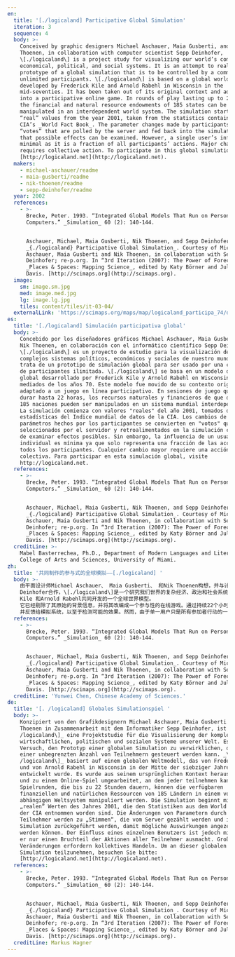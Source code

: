 ```yaml
---
en:
  title: '[./logicaland] Participative Global Simulation'
  iteration: 3
  sequence: 4
  body: >-
    Conceived by graphic designers Michael Aschauer, Maia Gusberti, and Nik
    Thoenen, in collaboration with computer scientist Sepp Deinhofer,
    \[./logicaland\] is a project study for visualizing our world’s complex
    economical, political, and social systems. It is an attempt to realize a
    prototype of a global simulation that is to be controlled by a community of
    unlimited participants. \[./logicaland\] is based on a global world model
    developed by Frederick Kile and Arnold Rabehl in Wisconsin in the
    mid-seventies. It has been taken out of its original context and adapted
    into a participative online game. In rounds of play lasting up to 22 hours,
    the financial and natural resource endowments of 185 states can be
    manipulated in an interdependent world system. The simulation starts with
    “real” values from the year 2001, taken from the statistics contained in the
    CIA’s _World Fact Book_. The parameter changes made by participants become
    “votes” that are polled by the server and fed back into the simulation so
    that possible effects can be examined. However, a single user’s influence is
    minimal as it is a fraction of all participants’ actions. Major change
    requires collective action. To participate in this global simulation, visit
    [http://logicaland.net](http://logicaland.net).
  makers:
    - michael-aschauer/readme
    - maia-gusberti/readme
    - nik-thoenen/readme
    - sepp-deinhofer/readme
  year: 2002
  references:
    - >-
      Brecke, Peter. 1993. “Integrated Global Models That Run on Personal
      Computers.” _Simulation_ 60 (2): 140-144.


      Aschauer, Michael, Maia Gusberti, Nik Thoenen, and Sepp Deinhofer. 2002.
      _{./logicaland} Participative Global Simulation_. Courtesy of Michael
      Aschauer, Maia Gusberti and Nik Thoenen, in collaboration with Sepp
      Deinhofer; re-p.org. In “3rd Iteration (2007): The Power of Forecasts,”
      _Places & Spaces: Mapping Science_, edited by Katy Börner and Julie M.
      Davis. [http://scimaps.org](http://scimaps.org).
  image:
    sm: image.sm.jpg
    med: image.med.jpg
    lg: image.lg.jpg
    tiles: content/tiles/it-03-04/
  externalLink: 'https://scimaps.org/maps/map/logicaland_participa_74/detail'
es:
  title: '[./logicaland] Simulación participativa global'
  body: >-
    Concebido por los diseñadores gráficos Michael Aschauer, Maia Gusberti, y
    Nik Thoenen, en colaboración con el informático científico Sepp Deinhofer,
    \[./logicaland\] es un proyecto de estudio para la visualización de los
    complejos sistemas políticos, económicos y sociales de nuestro mundo. Se
    trata de un prototipo de simulación global para ser usado por una comunidad
    de participantes ilimitada. \[./logicaland\] se basa en un modelo del mundo
    global desarrollado por Frederick Kile y Arnold Rabehl en Wisconsin a
    mediados de los años 70. Este modelo fue movido de su contexto original y
    adaptado a un juego en línea participativo. En sesiones de juego que pueden
    durar hasta 22 horas, los recursos naturales y financieros de que disponen
    185 naciones pueden ser manipulados en un sistema mundial interdependiente.
    La simulación comienza con valores "reales" del año 2001, tomados de las
    estadísticas del Indice mundial de datos de la CIA. Los cambios de
    parámetros hechos por los participantes se convierten en "votos" que son
    seleccionados por el servidor y retroalimentados en la simulación con el fin
    de examinar efectos posibles. Sin embargo, la influencia de un usuario
    individual es mínima ya que solo representa una fracción de las acciones de
    todos los participantes. Cualquier cambio mayor requiere una acción
    colectiva. Para participar en esta simulación global, visite
    http://logicaland.net.
  references:
    - >-
      Brecke, Peter. 1993. “Integrated Global Models That Run on Personal
      Computers.” _Simulation_ 60 (2): 140-144.


      Aschauer, Michael, Maia Gusberti, Nik Thoenen, and Sepp Deinhofer. 2002.
      _{./logicaland} Participative Global Simulation_. Courtesy of Michael
      Aschauer, Maia Gusberti and Nik Thoenen, in collaboration with Sepp
      Deinhofer; re-p.org. In “3rd Iteration (2007): The Power of Forecasts,”
      _Places & Spaces: Mapping Science_, edited by Katy Börner and Julie M.
      Davis. [http://scimaps.org](http://scimaps.org).
  creditLine: >-
    Mabel Basterrechea, Ph.D., Department of Modern Languages and Literatures,
    College of Arts and Sciences, University of Miami.
zh:
  title: '共同制作的参与式的全球模拟——[./logicaland] '
  body: >-
    由平面设计师Michael Aschauer、 Maia Gusberti、 和Nik Thoenen构想，并与计算机科学家Sepp
    Deinhofer合作，\[./logicaland\]是一个研究我们世界的复杂经济、政治和社会系统的可视化的项目。该项目尝试去实现一个由无限参加者的社区控制的全球模拟模型。\[./logicaland\]是基于在70年代中期由威斯康辛州的Frederick
    Kile 和Arnold Rabehl共同开发的一个全球世界模型。
    它已经剔除了其原始的背景信息，并将其改编成一个参与性的在线游戏。通过持续22个小时的多轮游戏，在一个相互依存的世界系统中，可处理185个州的金融和自然资源基金。通过从获取中央情报局的世界概况数据库中所包含的数据，该系统从2001年开始模拟“真实”的价值标准。由参与者设计的参数变更成为由服务器调查的“选票”，
    并反馈给模拟系统，以至于检测可能的效果。然而，由于单一用户只是所有参加者行动的一部分，因此一个用户的影响力是有限的。主要的变更需要集体行动。欲参加这次全球模拟，请访问http://logicaland.net。
  references:
    - >-
      Brecke, Peter. 1993. “Integrated Global Models That Run on Personal
      Computers.” _Simulation_ 60 (2): 140-144.


      Aschauer, Michael, Maia Gusberti, Nik Thoenen, and Sepp Deinhofer. 2002.
      _{./logicaland} Participative Global Simulation_. Courtesy of Michael
      Aschauer, Maia Gusberti and Nik Thoenen, in collaboration with Sepp
      Deinhofer; re-p.org. In “3rd Iteration (2007): The Power of Forecasts,”
      _Places & Spaces: Mapping Science_, edited by Katy Börner and Julie M.
      Davis. [http://scimaps.org](http://scimaps.org).
  creditLine: 'Yunwei Chen, Chinese Academy of Sciences.'
de:
  title: '[. /logicaland] Globales Simulationspiel '
  body: >-
    Konzipiert von den Grafikdesignern Michael Aschauer, Maia Gusberti und Nik
    Thoenen in Zusammenarbeit mit dem Informatiker Sepp Deinhofer, ist _\[.
    /logicaland\]_ eine Projektstudie für die Visualisierung der komplexen
    wirtschaftlichen, politischen und sozialen Systeme unserer Welt. Es ist ein
    Versuch, den Prototyp einer globalen Simulation zu verwirklichen, der von
    einer unbegrenzten Anzahl von Teilnehmern gesteuert werden kann. _\[.
    /logicaland\]_ basiert auf einem globalen Weltmodell, das von Frederick Kile
    und von Arnold Rabehl in Wisconsin in der Mitte der siebziger Jahre
    entwickelt wurde. Es wurde aus seinem ursprünglichen Kontext herausgenommen
    und zu einem Online-Spiel umgearbeitet, an dem jeder teilnehmen kann. In
    Spielrunden, die bis zu 22 Stunden dauern, können die verfügbaren
    finanziellen und natürlichen Ressourcen von 185 Ländern in einem voneinander
    abhängigen Weltsystem manipuliert werden. Die Simulation beginnt mit den
    „realen“ Werten des Jahres 2001, die den Statistiken aus dem World Fact Book
    der CIA entnommen worden sind. Die Änderungen von Parametern durch die
    Teilnehmer werden zu „Stimmen“, die vom Server gezählt werden und in die
    Simulation zurückgeführt werden, damit mögliche Auswirkungen angezeigt
    werden können. Der Einfluss eines einzelnen Benutzers ist jedoch minimal, da
    er nur einen Bruchteil der Aktionen aller Teilnehmer ausmacht. Große
    Veränderungen erfordern kollektives Handeln. Um an dieser globalen
    Simulation teilzunehmen, besuchen Sie bitte:
    [http://logicaland.net](http://logicaland.net).
  references:
    - >-
      Brecke, Peter. 1993. “Integrated Global Models That Run on Personal
      Computers.” _Simulation_ 60 (2): 140-144.


      Aschauer, Michael, Maia Gusberti, Nik Thoenen, and Sepp Deinhofer. 2002.
      _{./logicaland} Participative Global Simulation_. Courtesy of Michael
      Aschauer, Maia Gusberti and Nik Thoenen, in collaboration with Sepp
      Deinhofer; re-p.org. In “3rd Iteration (2007): The Power of Forecasts,”
      _Places & Spaces: Mapping Science_, edited by Katy Börner and Julie M.
      Davis. [http://scimaps.org](http://scimaps.org).
  creditLine: Markus Wagner
---
```

